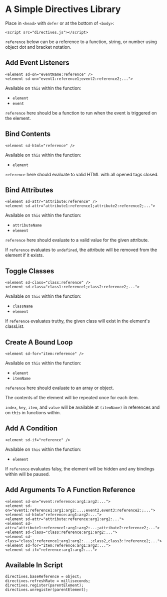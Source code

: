 # A Simple Directives Library

Place in `<head>` with `defer` or at the bottom of `<body>`:

    <script src="directives.js"></script>

`reference` below can be a reference to a function, string, or number using object dot and bracket notation.

## Add Event Listeners

    <element sd-on="eventName:reference" />
    <element sd-on="event1:reference1;event2:reference2;...">

Available on `this` within the function:

-   `element`
-   `event`

`reference` here should be a function to run when the event is triggered on the element.

## Bind Contents

    <element sd-html="reference" />

Available on `this` within the function:

-   `element`

`reference` here should evaluate to valid HTML with all opened tags closed.

## Bind Attributes

    <element sd-attr="attribute:reference" />
    <element sd-attr="attribute1:reference1;attribute2:reference2;...">

Available on `this` within the function:

-   `attributeName`
-   `element`

`reference` here should evaluate to a valid value for the given attribute.

If `reference` evaluates to `undefined`, the attribute will be removed from the element if it exists.

## Toggle Classes

    <element sd-class="class:reference" />
    <element sd-class="class1:reference1;class2:reference2;...">

Available on `this` within the function:

-   `className`
-   `element`

If `reference` evaluates truthy, the given class will exist in the element's classList.

## Create A Bound Loop

    <element sd-for="item:reference" />

Available on `this` within the function:

-   `element`
-   `itemName`

`reference` here should evaluate to an array or object.

The contents of the element will be repeated once for each item.

`index`, `key`, `item`, and `value` will be available at `(itemName)` in references and on `this` in functions within.

## Add A Condition

    <element sd-if="reference" />

Available on `this` within the function:

-   `element`

If `reference` evaluates falsy, the element will be hidden and any bindings within will be paused.

## Add Arguments To A Function Reference

    <element sd-on="event:reference:arg1:arg2:...">
    <element sd-on="event1:reference1:arg1:arg2:...;event2,event3:reference2:;...">
    <element sd-html="reference:arg1:arg2:...">
    <element sd-attr="attribute:reference:arg1:arg2:...">
    <element sd-attr="attribute1:reference1:arg1:arg2:...;attribute2:reference2;...">
    <element sd-class="class:reference:arg1:arg2:...">
    <element sd-class="class1:reference1:arg1:arg2:...;class2,class3:!reference2;...">
    <element sd-for="item:reference:arg1:arg2:...">
    <element sd-if="reference:arg1:arg2:...">

## Available In Script

    directives.baseReference = object;
    directives.refreshRate = milliseconds;
    directives.register(parentElement);
    directives.unregister(parentElement);
